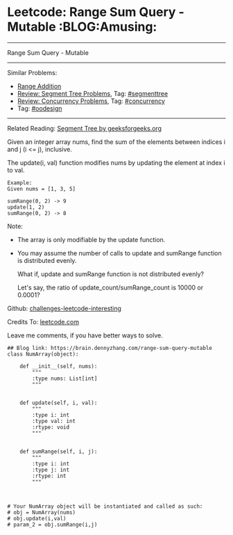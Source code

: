 # Leetcode: Range Sum Query - Mutable     :BLOG:Amusing:


---

Range Sum Query - Mutable  

---

Similar Problems:  
-   [Range Addition](https://brain.dennyzhang.com/range-addition)
-   [Review: Segment Tree Problems](https://brain.dennyzhang.com/review-segmenttree), Tag: [#segmenttree](https://brain.dennyzhang.com/tag/segmenttree)
-   [Review: Concurrency Problems](https://brain.dennyzhang.com/review-concurrency), Tag: [#concurrency](https://brain.dennyzhang.com/tag/concurrency)
-   Tag: [#oodesign](https://brain.dennyzhang.com/tag/oodesign)

---

Related Reading: [Segment Tree by geeksforgeeks.org](https://www.geeksforgeeks.org/segment-tree-set-1-sum-of-given-range/)  

Given an integer array nums, find the sum of the elements between indices i and j (i <= j), inclusive.  

The update(i, val) function modifies nums by updating the element at index i to val.  

    Example:
    Given nums = [1, 3, 5]
    
    sumRange(0, 2) -> 9
    update(1, 2)
    sumRange(0, 2) -> 8

Note:  
-   The array is only modifiable by the update function.
-   You may assume the number of calls to update and sumRange function is distributed evenly.

    What if, update and sumRange function is not distributed evenly? 
    
    Let's say, the ratio of update_count/sumRange_count is 10000 or 0.0001?

Github: [challenges-leetcode-interesting](https://github.com/DennyZhang/challenges-leetcode-interesting/tree/master/range-sum-query-mutable)  

Credits To: [leetcode.com](https://leetcode.com/problems/range-sum-query-mutable/description/)  

Leave me comments, if you have better ways to solve.  

    ## Blog link: https://brain.dennyzhang.com/range-sum-query-mutable
    class NumArray(object):
    
        def __init__(self, nums):
            """
            :type nums: List[int]
            """
    
    
        def update(self, i, val):
            """
            :type i: int
            :type val: int
            :rtype: void
            """
    
    
        def sumRange(self, i, j):
            """
            :type i: int
            :type j: int
            :rtype: int
            """
    
    
    
    # Your NumArray object will be instantiated and called as such:
    # obj = NumArray(nums)
    # obj.update(i,val)
    # param_2 = obj.sumRange(i,j)